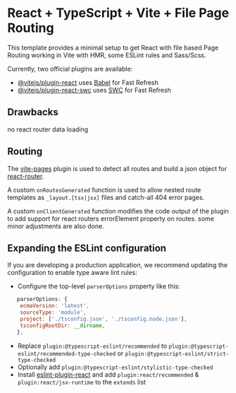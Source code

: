 # React + TypeScript + Vite + File Page Routing

This template provides a minimal setup to get React with file based Page Routing working in Vite with HMR, some ESLint rules and Sass/Scss.

Currently, two official plugins are available:

- [@vitejs/plugin-react](https://github.com/vitejs/vite-plugin-react/blob/main/packages/plugin-react/README.md) uses [Babel](https://babeljs.io/) for Fast Refresh
- [@vitejs/plugin-react-swc](https://github.com/vitejs/vite-plugin-react-swc) uses [SWC](https://swc.rs/) for Fast Refresh

## Drawbacks

no react router data loading

## Routing

The [vite-pages](https://github.com/hannoeru/vite-plugin-pages) plugin is used to detect all routes and build a json object for [react-router](https://reactrouter.com/en/main).

A custom `onRoutesGenerated` function is used to allow nested route templates as `_layout.[tsx|jsx]` files and catch-all 404 error pages.

A custom `onClientGenerated` function modifies the code output of the plugin to add support for react routers errorElement property on routes. some minor adjustments are also done.

## Expanding the ESLint configuration

If you are developing a production application, we recommend updating the configuration to enable type aware lint rules:

- Configure the top-level `parserOptions` property like this:

```js
   parserOptions: {
    ecmaVersion: 'latest',
    sourceType: 'module',
    project: ['./tsconfig.json', './tsconfig.node.json'],
    tsconfigRootDir: __dirname,
   },
```

- Replace `plugin:@typescript-eslint/recommended` to `plugin:@typescript-eslint/recommended-type-checked` or `plugin:@typescript-eslint/strict-type-checked`
- Optionally add `plugin:@typescript-eslint/stylistic-type-checked`
- Install [eslint-plugin-react](https://github.com/jsx-eslint/eslint-plugin-react) and add `plugin:react/recommended` & `plugin:react/jsx-runtime` to the `extends` list
